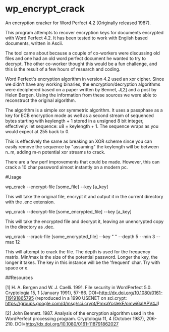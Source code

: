 # wp_encrypt_crack

An encryption cracker for Word Perfect 4.2 (Originally released 1987). 

This program attempts to recover encryption keys for documents encrypted with Word Perfect 4.2. It has been tested to work with English based documents, written in Ascii. 

The tool came about because a couple of co-workers were discussing old files and one had an old word perfect document he wanted to try to decrypt. The other co-worker thought this would be a fun challenge, and this is the result of a few hours of research and coding.

Word Perfect's encryption algorithm in version 4.2 used an xor cipher. Since we didn't have any working binaries, the encryption/decryption algorithms were deciphered based on a paper written by Bennet, J[2] and a post by Helen Bergen. Using the information from these sources we were able to reconstruct the original algorithm. 

The algorithm is a simple xor symmetric algorithm. It uses a passphase as a key for ECB encryption mode as well as a second stream of sequenced bytes starting with keylength + 1 stored in a unsigned 8 bit integer, effectively: let sequence: u8 = keylength + 1. The sequence wraps as you would expect at 255 back to 0. 

This is effectively the same as breaking an XOR scheme since you can easily remove the sequence by "assuming" the keylength will be between n..m, adding m-n potential xor streams to crack. 

There are a few perf improvements that could be made. However, this can crack a 10 char password almost instantly on a modern pc. 

#Usage

wp_crack --encrypt-file [some_file] --key [a_key] 

This will take the original file, encrypt it and output it in the current directory with the .enc extension.

wp_crack --decrypt-file [some_encrypted_file] --key [a_key]

This will take the encrypted file and decrypt it, leaving an unencrypted copy in the directory as .dec. 

wp_crack --crack-file [some_encrypted_file] --key " " --depth 5 --min 3 --max 12

This will attempt to crack the file. The depth is used for the frequency matrix. Min/max is the size of the potential password. Longer the key, the longer it takes. The key in this instance will be the 'frequent' char. Try with space or e. 

##Resources

[1] H. A. Bergen and W. J. Caelli. 1991. File security in WordPerfect 5.0. Cryptologia 15, 1 (January 1991), 57-66. DOI=http://dx.doi.org/10.1080/0161-119191865795 (reproduced in a 1990 USENET on sci.crypt: https://groups.google.com/d/msg/sci.crypt/PmxaYcslekE/omwi6aIAPV4J)

[2] John Bennett. 1987. Analysis of the encryption algorithm used in the WordPerfect processing program. Cryptologia 11, 4 (October 1987), 206-210. DOI=http://dx.doi.org/10.1080/0161-118791862027


